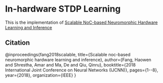 # In-hardware STDP Learning

This is the implementation of [Scalable NoC-based Neuromorphic Hardware Learning and Inference](https://ieeexplore.ieee.org/document/8489619)


## Citation
@inproceedings{fang2018scalable,
  title={Scalable noc-based neuromorphic hardware learning and inference},
  author={Fang, Haowen and Shrestha, Amar and Ma, De and Qiu, Qinru},
  booktitle={2018 International Joint Conference on Neural Networks (IJCNN)},
  pages={1--8},
  year={2018},
  organization={IEEE}
}
